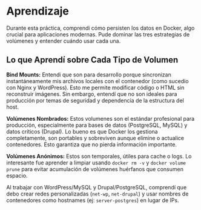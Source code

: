 # Aprendizaje 
Durante esta práctica, comprendi cómo persisten los datos en Docker, algo crucial para aplicaciones modernas. Pude dominar las tres estrategias de volúmenes y entender cuándo usar cada una.

## Lo que Aprendí sobre Cada Tipo de Volumen

**Bind Mounts:** Entendi que son para desarrollo porque sincronizan instantáneamente mis archivos locales con el contenedor (como sucedio con Nginx y WordPress). Esto me permite modificar código o HTML sin reconstruir imágenes. Sin embargo, entendí que no son ideales para producción por temas de seguridad y dependencia de la estructura del host.

**Volúmenes Nombrados:** Estos volumenes son el estándar profesional para producción, especialmente para bases de datos (PostgreSQL, MySQL) y datos críticos (Drupal). Lo bueno es que Docker los gestiona completamente, son portables y sobreviven aunque elimine o actualice contenedores. Esto garantiza que no pierda información importante.

**Volúmenes Anónimos:** Estos son temporales, útiles para cache o logs. Lo interesante fue aprender a limpiar usando `docker rm -v` y `docker volume prune` para evitar acumulación de volúmenes huérfanos que consumen espacio.


Al trabajar con WordPress/MySQL y Drupal/PostgreSQL, comprendí que debo crear redes personalizadas (`net-wp`, `net-drupal`) y usar nombres de contenedores como hostnames (ej: `server-postgres`) en lugar de IPs. 

